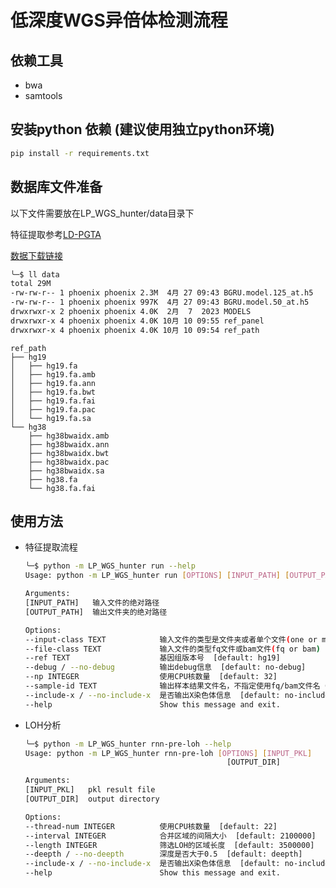 # 低深度WGS异倍体检测流程

## 依赖工具
- bwa
- samtools

## 安装python 依赖 (建议使用独立python环境)

```bash
pip install -r requirements.txt
```
## 数据库文件准备
以下文件需要放在LP_WGS_hunter/data目录下

特征提取参考[LD-PGTA](https://github.com/mccoy-lab/LD-PGTA)

[数据下载链接](https://drive.google.com/drive/folders/1oPje84IvxaD54kRCg78lywJFo6Q9n0L0?usp=drive_link)
```bash
╰─$ ll data
total 29M
-rw-rw-r-- 1 phoenix phoenix 2.3M  4月 27 09:43 BGRU.model.125_at.h5
-rw-rw-r-- 1 phoenix phoenix 997K  4月 27 09:43 BGRU.model.50_at.h5
drwxrwxr-x 2 phoenix phoenix 4.0K  2月  7  2023 MODELS
drwxrwxr-x 4 phoenix phoenix 4.0K 10月 10 09:55 ref_panel
drwxrwxr-x 4 phoenix phoenix 4.0K 10月 10 09:54 ref_path
```

```
ref_path
├── hg19
│   ├── hg19.fa
│   ├── hg19.fa.amb
│   ├── hg19.fa.ann
│   ├── hg19.fa.bwt
│   ├── hg19.fa.fai
│   ├── hg19.fa.pac
│   └── hg19.fa.sa
└── hg38
    ├── hg38bwaidx.amb
    ├── hg38bwaidx.ann
    ├── hg38bwaidx.bwt
    ├── hg38bwaidx.pac
    ├── hg38bwaidx.sa
    ├── hg38.fa
    └── hg38.fa.fai
```


## 使用方法
- 特征提取流程
    ```bash
    ╰─$ python -m LP_WGS_hunter run --help
	Usage: python -m LP_WGS_hunter run [OPTIONS] [INPUT_PATH] [OUTPUT_PATH]

	Arguments:
	[INPUT_PATH]   输入文件的绝对路径
	[OUTPUT_PATH]  输出文件夹的绝对路径

	Options:
	--input-class TEXT            输入文件的类型是文件夹或者单个文件(one or mult)  [default: one]
	--file-class TEXT             输入文件的类型fq文件或bam文件(fq or bam)  [default: fq]
	--ref TEXT                    基因组版本号  [default: hg19]
	--debug / --no-debug          输出debug信息  [default: no-debug]
	--np INTEGER                  使用CPU核数量  [default: 32]
	--sample-id TEXT              输出样本结果文件名，不指定使用fq/bam文件名（仅单文件分析模式适用）
	--include-x / --no-include-x  是否输出X染色体信息  [default: no-include-x]
	--help                        Show this message and exit.
    ```

- LOH分析
	```bash
	╰─$ python -m LP_WGS_hunter rnn-pre-loh --help
	Usage: python -m LP_WGS_hunter rnn-pre-loh [OPTIONS] [INPUT_PKL]
                                                 [OUTPUT_DIR]

	Arguments:
	[INPUT_PKL]   pkl result file
	[OUTPUT_DIR]  output directory

	Options:
	--thread-num INTEGER          使用CPU核数量  [default: 22]
	--interval INTEGER            合并区域的间隔大小  [default: 2100000]
	--length INTEGER              筛选LOH的区域长度  [default: 3500000]
	--deepth / --no-deepth        深度是否大于0.5  [default: deepth]
	--include-x / --no-include-x  是否输出X染色体信息  [default: no-include-x]
	--help                        Show this message and exit.
	```
